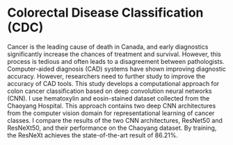 # Colorectal Disease Classification (CDC)
Cancer is the leading cause of death in Canada, and early diagnostics significantly increase the chances of treatment and survival. However, this process is tedious and often leads to a disagreement between pathologists. Computer-aided diagnosis (CAD) systems have shown improving diagnostic accuracy. However, researchers need to further study to improve the accuracy of CAD tools. This study develops a computational approach for colon cancer classification based on deep convolution neural networks (CNN). I use hematoxylin and eosin-stained dataset collected from the Chaoyang Hospital. This approach contains two deep CNN architectures from the computer vision domain for representational learning of cancer classes. I compare the results of the two CNN architectures, ResNet50 and ResNeXt50, and their performance on the Chaoyang dataset. By training, the ResNeXt achieves the state-of-the-art result of 86.21%. 
